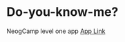# Do-you-know-me?
NeogCamp level one app
[App Link](https://replit.com/@AdityaRaghu/Do-you-know-me#index.js)
